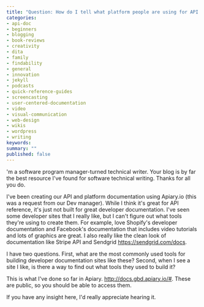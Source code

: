 ```yaml
---
title: "Question: How do I tell what platform people are using for API docs?"
categories:
- api-doc
- beginners
- blogging
- book-reviews
- creativity
- dita
- family
- findability
- general
- innovation
- jekyll
- podcasts
- quick-reference-guides
- screencasting
- user-centered-documentation
- video
- visual-communication
- web-design
- wikis
- wordpress
- writing
keywords: 
summary: ""
published: false
---
```



'm a software program manager-turned technical writer. Your blog is by far the best resource I've found for software technical writing. Thanks for all you do.

I've been creating our API and platform documentation using Apiary.io (this was a request from our Dev manager). While I think it's great for API reference, it's just not built for great developer documentation. I've seen some developer sites that I really like, but I can't figure out what tools they're using to create them. For example, love Shopify's developer documentation and Facebook's documentation that includes video tutorials and lots of graphics are great. I also really like the clean look of documentation like Stripe API and Sendgrid https://sendgrid.com/docs.

I have two questions. First, what are the most commonly used tools for building developer documentation sites like these? Second, when I see a site I like, is there a way to find out what tools they used to build it?

This is what I've done so far in Apiary. http://docs.gbd.apiary.io/#. These are public, so you should be able to access them. 

If you have any insight here, I'd really appreciate hearing it. 
